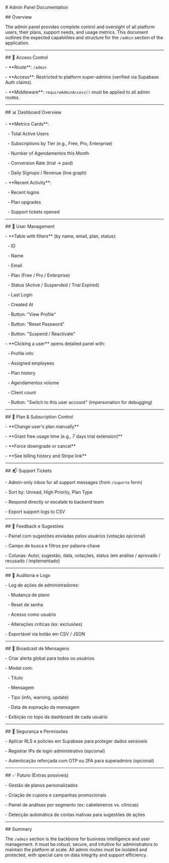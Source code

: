 \# Admin Panel Documentation



\## Overview

The admin panel provides complete control and oversight of all platform users, their plans, support needs, and usage metrics. This document outlines the expected capabilities and structure for the `/admin` section of the application.



---



\## 🔐 Access Control

\- \*\*Route\*\*: `/admin`

\- \*\*Access\*\*: Restricted to platform super-admins (verified via Supabase Auth claims).

\- \*\*Middleware\*\*: `requireAdminAccess()` must be applied to all admin routes.



---



\## 📊 Dashboard Overview

\- \*\*Metrics Cards\*\*:

&nbsp; - Total Active Users

&nbsp; - Subscriptions by Tier (e.g., Free, Pro, Enterprise)

&nbsp; - Number of Agendamentos this Month

&nbsp; - Conversion Rate (trial → paid)

&nbsp; - Daily Signups / Revenue (line graph)



\- \*\*Recent Activity\*\*:

&nbsp; - Recent logins

&nbsp; - Plan upgrades

&nbsp; - Support tickets opened



---



\## 👥 User Management

\- \*\*Table with filters\*\* (by name, email, plan, status):

&nbsp; - ID

&nbsp; - Name

&nbsp; - Email

&nbsp; - Plan (Free / Pro / Enterprise)

&nbsp; - Status (Active / Suspended / Trial Expired)

&nbsp; - Last Login

&nbsp; - Created At

&nbsp; - Button: "View Profile"

&nbsp; - Button: "Reset Password"

&nbsp; - Button: "Suspend / Reactivate"



\- \*\*Clicking a user\*\* opens detailed panel with:

&nbsp; - Profile info

&nbsp; - Assigned employees

&nbsp; - Plan history

&nbsp; - Agendamentos volume

&nbsp; - Client count

&nbsp; - Button: "Switch to this user account" (impersonation for debugging)



---



\## 💼 Plan \& Subscription Control

\- \*\*Change user's plan manually\*\*

\- \*\*Grant free usage time (e.g., 7 days trial extension)\*\*

\- \*\*Force downgrade or cancel\*\*

\- \*\*See billing history and Stripe link\*\*



---



\## 📬 Support Tickets

\- Admin-only inbox for all support messages (from `/suporte` form)

\- Sort by: Unread, High Priority, Plan Type

\- Respond directly or escalate to backend team

\- Export support logs to CSV



---



\## 🧪 Feedback e Sugestões

\- Painel com sugestões enviadas pelos usuários (votação opcional)

\- Campo de busca e filtros por palavra-chave

\- Colunas: Autor, sugestão, data, votações, status (em análise / aprovado / recusado / implementado)



---



\## 📑 Auditoria e Logs

\- Log de ações de administradores:

&nbsp; - Mudança de plano

&nbsp; - Reset de senha

&nbsp; - Acesso como usuário

&nbsp; - Alterações críticas (ex: exclusões)

\- Exportável via botão em CSV / JSON



---



\## 📢 Broadcast de Mensagens

\- Criar alerta global para todos os usuários

\- Modal com:

&nbsp; - Título

&nbsp; - Mensagem

&nbsp; - Tipo (info, warning, update)

&nbsp; - Data de expiração da mensagem

\- Exibição no topo da dashboard de cada usuário



---



\## 🔐 Segurança e Permissões

\- Aplicar RLS e policies em Supabase para proteger dados sensíveis

\- Registrar IPs de login administrativo (opcional)

\- Autenticação reforçada com OTP ou 2FA para superadmins (opcional)



---



\## ✅ Futuro (Extras possíveis)

\- Gestão de planos personalizados

\- Criação de cupons e campanhas promocionais

\- Painel de análises por segmento (ex: cabeleireiros vs. clínicas)

\- Detecção automática de contas inativas para sugestões de ações



---



\## Summary

The `/admin` section is the backbone for business intelligence and user management. It must be robust, secure, and intuitive for administrators to maintain the platform at scale. All admin routes must be isolated and protected, with special care on data integrity and support efficiency.



